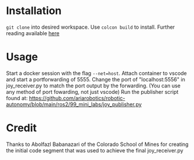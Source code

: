# Installation
``git clone`` into desired workspace. Use ``colcon build`` to install. Further reading available [here](https://docs.ros.org/en/humble/Tutorials/Beginner-Client-Libraries/Colcon-Tutorial.html)

# Usage
Start a docker session with the flag ``--net=host``. Attach container to vscode and start a portforwarding of 5555. Change the port of "localhost:5556" in joy_receiver.py to match the port output by the forwarding. (You can use any method of port fowarding, not just vscode)
Run the publisher script found at: https://github.com/ariarobotics/robotic-autonomy/blob/main/ros2/99_mini_labs/joy_publisher.py

# Credit
Thanks to Abolfazl Babanazari of the Colorado School of Mines for creating the initial code segment that was used to achieve the final joy_receiver.py

